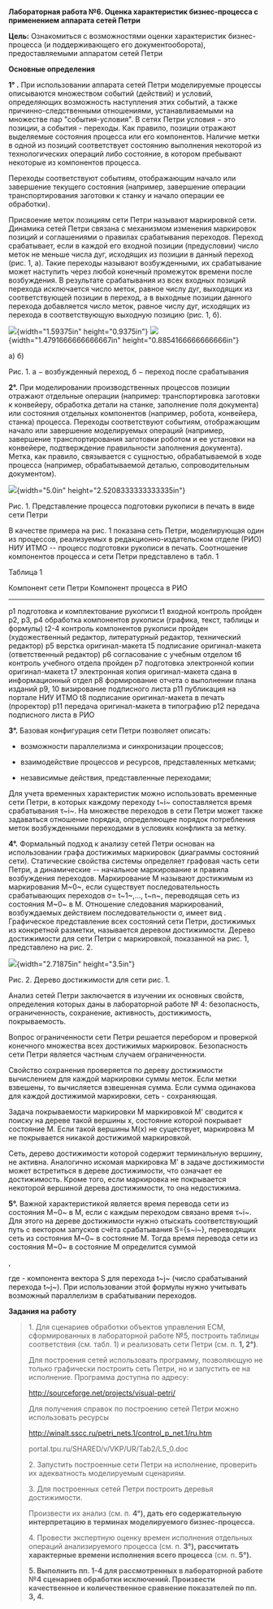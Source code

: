 **Лабораторная работа №6. Оценка характеристик бизнес-процесса с
применением аппарата сетей Петри**

**Цель:** Ознакомиться с возможностями оценки характеристик
бизнес-процесса (и поддерживающего его документооборота),
предоставляемыми аппаратом сетей Петри

**Основные определения**

**1° .** При использовании аппарата сетей Петри моделируемые процессы
описываются множеством событий (действий) и условий, определяющих
возможность наступления этих событий, а также причинно-следственными
отношениями, устанавливаемыми на множестве пар \"события-условия\". В
сетях Петри условия − это позиции, а события - переходы. Как правило,
позиции отражают выделяемые состояния процесса или его компонентов.
Наличие метки в одной из позиций соответствует состоянию выполнения
некоторой из технологических операций либо состояние, в котором
пребывают некоторые из компонентов процесса.

Переходы соответствуют событиям, отображающим начало или завершение
текущего состояния (например, завершение операции транспортирования
заготовки к станку и начало операции ее обработки).

Присвоение меток позициям сети Петри называют маркировкой сети. Динамика
сетей Петри связана с механизмом изменения маркировок позиций и
соглашениями о правилах срабатывания переходов. Переход срабатывает,
если в каждой его входной позиции (предусловии) число меток не меньше
числа дуг, исходящих из позиции в данный переход (рис. 1, а). Такие
переходы называют возбужденными, их срабатывание может наступить через
любой конечный промежуток времени после возбуждения. В результате
срабатывания из всех входных позиций перехода исключается число меток,
равное числу дуг, выходящих из соответствующей позиции в переход, а в
выходные позиции данного перехода добавляется число меток, равное числу
дуг, исходящих из перехода в соответствующую выходную позицию (рис. 1,
б).

![](./lab-task-6//media/image1.png){width="1.59375in" height="0.9375in"}
![](./lab-task-6//media/image2.png){width="1.4791666666666667in"
height="0.8854166666666666in"}

а) б)

Рис. 1. а − возбужденный переход, б − переход после срабатывания

**2°.** При моделировании производственных процессов позиции отражают
отдельные операции (например: транспортировка заготовки к конвейеру,
обработка детали на станке, заполнение поля документа) или состояния
отдельных компонентов (например, робота, конвейера, станка) процесса.
Переходы соответствуют событиям, отображающим начало или завершение
моделируемых операций (например, завершение транспортирования заготовки
роботом и ее установки на конвейере, подтверждение правильности
заполнения документа). Метка, как правило, связывается с сущностью,
обрабатываемой в ходе процесса (например, обрабатываемой деталью,
сопроводительным документом).

![](./lab-task-6//media/image3.png){width="5.0in"
height="2.5208333333333335in"}

Рис. 1. Представление процесса подготовки рукописи в печать в виде сети
Петри

В качестве примера на рис. 1 показана сеть Петри, моделирующая один из
процессов, реализуемых в редакционно-издательском отделе (РИО) НИУ ИТМО
-- процесс подготовки рукописи в печать. Соотношение компонентов
процесса и сети Петри представлено в табл. 1

Таблица 1

  Компонент сети Петри   Компонент процесса в РИО
  ---------------------- --------------------------------------------------------------------------------------------------------------
  p1                     подготовка и комплектование рукописи
  t1                     входной контроль пройден
  p2, p3, p4             обработка компонентов рукописи (графика, текст, таблицы и формулы)
  t2-4                   контроль компонентов рукописи пройден (художественный редактор, литературный редактор, технический редактор)
  p5                     верстка оригинал-макета
  t5                     подписание оригинал-макета (ответственный редактор)
  p6                     согласование с учебным отделом
  t6                     контроль учебного отдела пройден
  p7                     подготовка электронной копии оригинал-макета
  t7                     электронная копия оригинал-макета сдана в информационный отдел
  p8                     формирование отчета о выполнении плана изданий
  p9, 10                 визирование подписного листа
  p11                    публикация на портале НИУ ИТМО
  t8                     подписание оригинал-макета в печать (проректор)
  p11                    передача оригинал-макета в типографию
  p12                    передача подписного листа в РИО

**3°.** Базовая конфигурация сети Петри позволяет описать:

-   возможности параллелизма и синхронизации процессов;

-   взаимодействие процессов и ресурсов, представленных метками;

-   независимые действия, представленные переходами;

Для учета временных характеристик можно использовать временные сети
Петри, в которых каждому переходу t~i~ сопоставляется время срабатывания
τ~i~. На множестве переходов в сети Петри может также задаваться
отношение порядка, определяющее порядок потребления меток возбужденными
переходами в условиях конфликта за метку.

**4°.** Формальный подход к анализу сетей Петри основан на использовании
графа достижимых маркировок (диаграммы состояний сети). Статические
свойства системы определяет графовая часть сети Петри, а динамические --
начальное маркирование и правила возбуждения переходов. Маркирование М
называют достижимым из маркирования М~0~, если существует
последовательность срабатывающих переходов σ= t~1~,\..., t~n~,
переводящая сеть из состояния М~0~ в М. Отношение следования
маркирований, возбуждаемых действием последовательности σ, имеет вид .
Графическое представление всех состояний сети Петри, достижимых из
конкретной разметки, называется деревом достижимости. Дерево
достижимости для сети Петри с маркировкой, показанной на рис. 1,
представлено на рис. 2.

![](./lab-task-6//media/image5.png){width="2.71875in" height="3.5in"}

Рис. 2. Дерево достижимости для сети рис. 1.

Анализ сетей Петри заключается в изучении их основных свойств,
определения которых даны в лабораторной работе № 4: безопасность,
ограниченность, сохранение, активность, достижимость, покрываемость.

Вопрос ограниченности сети Петри решается перебором и проверкой
конечного множества всех достижимых маркировок. Безопасность сети Петри
является частным случаем ограниченности.

Свойство сохранения проверяется по дереву достижимости вычислением для
каждой маркировки суммы меток. Если метки взвешены, то вычисляется
взвешенная сумма. Если сумма одинакова для каждой достижимой маркировки,
сеть - сохраняющая.

Задача покрываемости маркировки М маркировкой М' сводится к поиску на
дереве такой вершины х, состояние которой покрывает состояние М. Если
такой вершины М(х) не существует, маркировка М не покрывается никакой
достижимой маркировкой.

Сеть, дерево достижимости которой содержит терминальную вершину, не
активна. Аналогично искомая маркировка M' в задаче достижимости может
встретиться в дереве достижимости, что означает ее достижимость. Кроме
того, если маркировка не покрывается некоторой вершиной дерева
достижимости, то она недостижима.

**5°.** Важной характеристикой является время перевода сети из состояния
М~0~ в М, если с каждым переходом связано время τ~i~. Для этого на
дереве достижимости нужно отыскать соответствующий путь с вектором
запусков счёта срабатывания S={s~i~}, переводящих сеть из состояния М~0~
в состояние М. Тогда время перевода сети из состояния М~0~ в состояние М
определится суммой

,

где - компонента вектора S для перехода t~j~ (число срабатываний
перехода t~j~). При использовании этой формулы нужно учитывать возможный
параллелизм в срабатывании переходов.

**Задания на работу**

> 1\. Для сценариев обработки объектов управления ЕСМ, сформированных в
> лабораторной работе №5, построить таблицы соответствия (см. табл. 1) и
> реализовать сети Петри (см. п. **1, 2°)**.
>
> Для построения сетей использовать программу, позволяющую не только
> графически построить сеть Петри, но и запустить ее на исполнение.
> Программа доступна по адресу:
>
> <http://sourceforge.net/projects/visual-petri/>
>
> Для получения справок по построению сетей Петри можно использовать
> ресурсы
>
> <http://winalt.sscc.ru/petri_nets.1/control_p_net.1/ru.htm>
>
> portal.tpu.ru/SHARED/v/VKP/UR/Tab2/L5\_0.doc‎
>
> 2\. Запустить построенные сети Петри на исполнение, проверить их
> адекватность моделируемым сценариям.
>
> 3\. Для построенных сетей Петри построить деревья достижимости.
>
> Произвести их анализ (см. п. **4°), дать его содержательную
> интерпретацию в терминах моделируемого бизнес-процесса.**
>
> 4\. Провести экспертную оценку времен исполнения отдельных операций
> анализируемого процесса (см. п. **3°), рассчитать характерные времени
> исполнения всего процесса** (см. п. **5°).**
>
> **5. Выполнить пп. 1-4 для рассмотренных в лабораторной работе №4
> сценариев обработки исключений. Произвести качественное и
> количественное сравнение показателей по пп. 3, 4.**

